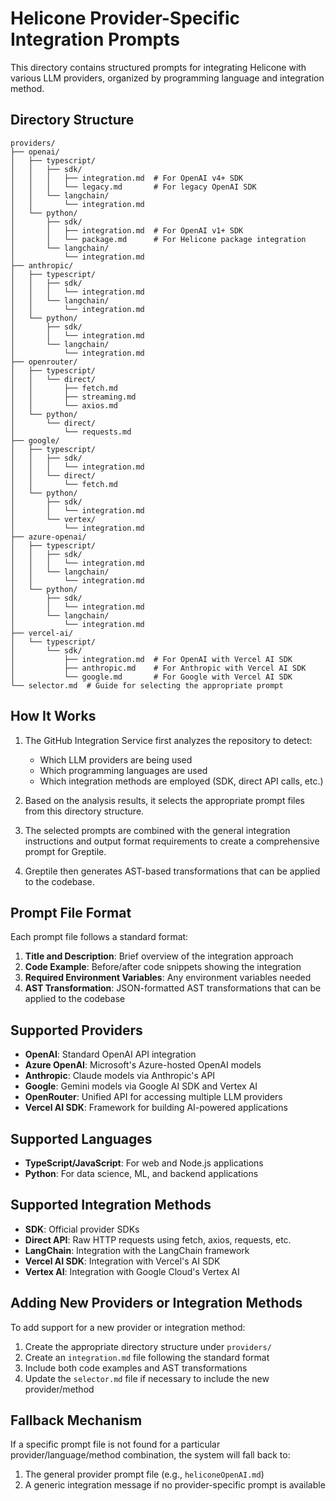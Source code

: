 # Helicone Provider-Specific Integration Prompts

This directory contains structured prompts for integrating Helicone with various LLM providers, organized by programming language and integration method.

## Directory Structure

```
providers/
├── openai/
│   ├── typescript/
│   │   ├── sdk/
│   │   │   ├── integration.md  # For OpenAI v4+ SDK
│   │   │   └── legacy.md       # For legacy OpenAI SDK
│   │   └── langchain/
│   │       └── integration.md
│   └── python/
│       ├── sdk/
│       │   ├── integration.md  # For OpenAI v1+ SDK
│       │   └── package.md      # For Helicone package integration
│       └── langchain/
│           └── integration.md
├── anthropic/
│   ├── typescript/
│   │   ├── sdk/
│   │   │   └── integration.md
│   │   └── langchain/
│   │       └── integration.md
│   └── python/
│       ├── sdk/
│       │   └── integration.md
│       └── langchain/
│           └── integration.md
├── openrouter/
│   ├── typescript/
│   │   └── direct/
│   │       ├── fetch.md
│   │       ├── streaming.md
│   │       └── axios.md
│   └── python/
│       └── direct/
│           └── requests.md
├── google/
│   ├── typescript/
│   │   ├── sdk/
│   │   │   └── integration.md
│   │   └── direct/
│   │       └── fetch.md
│   └── python/
│       ├── sdk/
│       │   └── integration.md
│       └── vertex/
│           └── integration.md
├── azure-openai/
│   ├── typescript/
│   │   ├── sdk/
│   │   │   └── integration.md
│   │   └── langchain/
│   │       └── integration.md
│   └── python/
│       ├── sdk/
│       │   └── integration.md
│       └── langchain/
│           └── integration.md
├── vercel-ai/
│   └── typescript/
│       └── sdk/
│           ├── integration.md  # For OpenAI with Vercel AI SDK
│           ├── anthropic.md    # For Anthropic with Vercel AI SDK
│           └── google.md       # For Google with Vercel AI SDK
└── selector.md  # Guide for selecting the appropriate prompt
```

## How It Works

1. The GitHub Integration Service first analyzes the repository to detect:

   - Which LLM providers are being used
   - Which programming languages are used
   - Which integration methods are employed (SDK, direct API calls, etc.)

2. Based on the analysis results, it selects the appropriate prompt files from this directory structure.

3. The selected prompts are combined with the general integration instructions and output format requirements to create a comprehensive prompt for Greptile.

4. Greptile then generates AST-based transformations that can be applied to the codebase.

## Prompt File Format

Each prompt file follows a standard format:

1. **Title and Description**: Brief overview of the integration approach
2. **Code Example**: Before/after code snippets showing the integration
3. **Required Environment Variables**: Any environment variables needed
4. **AST Transformation**: JSON-formatted AST transformations that can be applied to the codebase

## Supported Providers

- **OpenAI**: Standard OpenAI API integration
- **Azure OpenAI**: Microsoft's Azure-hosted OpenAI models
- **Anthropic**: Claude models via Anthropic's API
- **Google**: Gemini models via Google AI SDK and Vertex AI
- **OpenRouter**: Unified API for accessing multiple LLM providers
- **Vercel AI SDK**: Framework for building AI-powered applications

## Supported Languages

- **TypeScript/JavaScript**: For web and Node.js applications
- **Python**: For data science, ML, and backend applications

## Supported Integration Methods

- **SDK**: Official provider SDKs
- **Direct API**: Raw HTTP requests using fetch, axios, requests, etc.
- **LangChain**: Integration with the LangChain framework
- **Vercel AI SDK**: Integration with Vercel's AI SDK
- **Vertex AI**: Integration with Google Cloud's Vertex AI

## Adding New Providers or Integration Methods

To add support for a new provider or integration method:

1. Create the appropriate directory structure under `providers/`
2. Create an `integration.md` file following the standard format
3. Include both code examples and AST transformations
4. Update the `selector.md` file if necessary to include the new provider/method

## Fallback Mechanism

If a specific prompt file is not found for a particular provider/language/method combination, the system will fall back to:

1. The general provider prompt file (e.g., `heliconeOpenAI.md`)
2. A generic integration message if no provider-specific prompt is available
